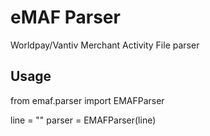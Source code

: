 # eMAF Parser
Worldpay/Vantiv Merchant Activity File parser

## Usage
from emaf.parser import EMAFParser

line = ""
parser = EMAFParser(line)

